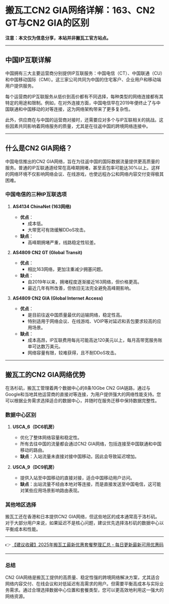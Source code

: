 # 搬瓦工CN2 GIA网络详解：163、CN2 GT与CN2 GIA的区别

**注意：本文仅为信息分享，本站并非搬瓦工官方站点。**

---

## 中国IP互联详解

中国拥有三大主要运营商分别提供IP互联服务：中国电信（CT）、中国联通（CU）和中国移动国际（CMI）。这三家公司共同为中国的住宅客户、企业用户和移动端用户提供服务。

每个运营商的IP互联服务从低价到高价都有不同选择，每种类型的网络连接都有其特定的用途和限制。例如，在对外连接方面，中国电信早在2019年便终止了与中国联通和中国移动的对等连接，这为网络架构带来了更多复杂性。

此外，供应商在与中国的运营商对接时，还需要应对多个与IP互联相关的挑战。这些因素共同影响着网络服务的质量，尤其是在往返中国的跨境网络连接中。

---

## 什么是CN2 GIA网络？

中国电信推出的CN2 GIA网络，旨在为往返中国的国际数据流量提供更高质量的服务。普通的IP互联通道经常在高峰期拥堵，甚至丢包率可能达30%以上。这样的网络环境不仅影响网络会议、在线游戏，也使远程办公和网络内容交付变得极其困难。

### 中国电信的三种IP互联选项

1. **AS4134 ChinaNet (163网络)**
   - **优点**：
     - 成本低。
     - 大带宽可有效缓解DDoS攻击。
   - **缺点**：
     - 高峰期拥堵严重，线路稳定性较差。

2. **AS4809 CN2 GT (Global Transit)**
   - **优点**：
     - 相比163网络，更加注重减少拥塞问题。
   - **缺点**：
     - 自2019年以来，拥堵程度逐渐接近163网络，但价格更高。
     - 最近几年有所改善，但依旧无法完全避免高峰期影响。

3. **AS4809 CN2 GIA (Global Internet Access)**
   - **优点**：
     - 是目前往返中国质量最优的运输网络，稳定性高。
     - 特别适用于网络会议、在线游戏、VOIP等对延迟和丢包要求较高的应用场景。
   - **缺点**：
     - 成本高昂，IP互联费用每兆可能高达120美元以上，每月高带宽服务账单可达数万美元。
     - 网络容量有限，较难获得，且不耐DDoS攻击。

---

## 搬瓦工的CN2 GIA网络优势

在洛杉矶，搬瓦工管理着两个数据中心的8条10Gbe CN2 GIA链路，通过与Google和当地其他运营商的直接对等连接，为用户提供强大的网络性能支持。您可以根据业务需求选择适合的数据中心，并随时在服务迁移中保持数据完整性。

### 数据中心区别

1. **USCA_6（DC6机房）**
   - 优化了整体网络容量和稳定性。
   - 所有去往中国的流量都会通过CN2 GIA网络，包括连接至中国联通和中国移动的路由。
   - **缺点**：入站流量未直接对接中国移动，因此会导致延迟增加。

2. **USCA_9（DC9机房）**
   - 提供入站至中国移动的直接对接，适合中国移动用户访问。
   - **缺点**：出站流量不经由本地对等连接，而是直接发送至中国电信，这可能对某些应用场景影响路由表现。

### 其他地区选择

搬瓦工还在香港和日本提供CN2 GIA网络，但这些地区的成本通常高于洛杉矶。对于大部分用户来说，如果延迟不是核心问题，建议优先选择洛杉矶的数据中心以平衡成本和性能。

---

👉 [【建议收藏】2025年搬瓦工最新优惠套餐整理汇总 - 每日更新最新可用优惠码](https://bit.ly/banwagon)

---

### 总结

CN2 GIA网络是搬瓦工提供的高质量、稳定性强的跨境网络解决方案，尤其适合网络内容交付、在线会议和对低延迟有高需求的用户。但需要平衡高成本与实际业务需求。通过合理选择数据中心位置和套餐类型，您可以更高效地利用这一强大的网络资源。
